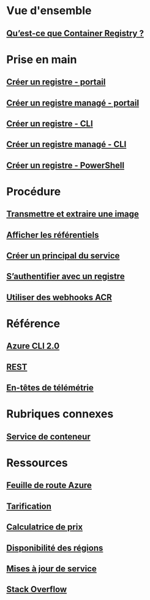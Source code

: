 # Vue d'ensemble

## [Qu’est-ce que Container Registry ?](container-registry-intro.md)

# Prise en main
## [Créer un registre - portail](container-registry-get-started-portal.md)
## [Créer un registre managé - portail](container-registry-managed-get-started-portal.md)
## [Créer un registre - CLI](container-registry-get-started-azure-cli.md)
## [Créer un registre managé - CLI](container-registry-managed-get-started-azure-cli.md)
## [Créer un registre - PowerShell](container-registry-get-started-powershell.md)

# Procédure

## [Transmettre et extraire une image](container-registry-get-started-docker-cli.md)
## [Afficher les référentiels](container-registry-repositories.md)
## [Créer un principal du service](../azure-resource-manager/resource-group-create-service-principal-portal.md?toc=%2fazure%2fcontainer-registry%2ftoc.json)
## [S’authentifier avec un registre](container-registry-authentication.md)
## [Utiliser des webhooks ACR](./container-registry-webhook.md)

# Référence

## [Azure CLI 2.0](/cli/azure/acr)
## [REST](/rest/api/containerregistry)
## [En-têtes de télémétrie](container-registry-headers.md)

# Rubriques connexes

## [Service de conteneur](/azure/container-service/)

# Ressources
## [Feuille de route Azure](https://azure.microsoft.com/roadmap/?category=containers)
## [Tarification](https://azure.microsoft.com/pricing/details/container-registry/)
## [Calculatrice de prix](https://azure.microsoft.com/pricing/calculator/)
## [Disponibilité des régions](https://azure.microsoft.com/regions/services/)
## [Mises à jour de service](https://azure.microsoft.com/en-us/updates/?product=container-registry&updatetype=&platform=)
## [Stack Overflow](http://stackoverflow.com/questions/tagged/azure-container-registry)
